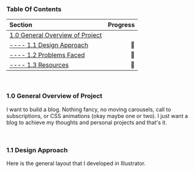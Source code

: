 ### Table Of Contents ###
Section  | Progress
| :--- | ---:
[1.0 General Overview of Project](https://github.com/renacin/IntervalHouse_DataAnalytics#10-introduction)  |
[---- 1.1 Design Approach](https://github.com/renacin/IntervalHouse_DataAnalytics#12-research-questions)                                            | :construction_worker:
[---- 1.2 Problems Faced](https://github.com/renacin/IntervalHouse_DataAnalytics#13-deliverables)                                                   | :construction_worker:
[---- 1.3 Resources](https://github.com/renacin/IntervalHouse_DataAnalytics#14-questions--resources)                                                | :construction_worker:

<br />

### 1.0 General Overview of Project ###
I want to build a blog. Nothing fancy, no moving carousels, call to subscriptions, or CSS animations (okay maybe one or two). I just want a blog to achieve my thoughts and personal projects and that's it.

<br />

### 1.1 Design Approach ###
Here is the general layout that I developed in Illustrator.
